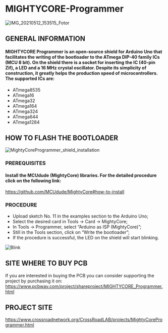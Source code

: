 # MIGHTYCORE-Programmer

![IMG_20210512_153515_Fotor](https://user-images.githubusercontent.com/83240004/125270656-2a130600-e30a-11eb-871e-02c9671d147f.png)

## GENERAL INFORMATION 

#### MIGHTYCORE Programmer is an open-source shield for Arduino Uno that facilitates the writing of the bootloader to the ATmega DIP-40 family ICs (MCU 8 bit). On the shield there is a socket for inserting the IC (40-pin Zif), a LED and a 16 MHz crystal oscillator. Despite its simplicity of construction, it greatly helps the production speed of microcontrollers. The supported ICs are:
- ATmega8535
- ATmega16
- ATmega32
- ATmega164
- ATmega324
- ATmega644
- ATmega1284

 ## HOW TO FLASH THE BOOTLOADER
 
 ![MightyCoreProgrammer_shield_installation](https://user-images.githubusercontent.com/83240004/125271219-cb01c100-e30a-11eb-8231-6478625f1577.png)

### PREREQUISITES

#### Install the MCUdude (MightyCore) libraries. For the detailed procedure click on the following link:
https://github.com/MCUdude/MightyCore#how-to-install

### PROCEDURE

- Upload sketch No. 11 in the examples section to the Arduino Uno;
- Select the desired card in Tools → Card → MightyCore;
- In Tools → Programmer, select “Arduino as ISP (MightyCore)”;
- Still in the Tools section, click on “Write the bootloader”;
- If the procedure is successful, the LED on the shield will start blinking.

![Blink](https://user-images.githubusercontent.com/83240004/125272058-b114ae00-e30b-11eb-875e-2cf8d6726aec.gif)

## SITE WHERE TO BUY PCB

If you are interested in buying the PCB you can consider supporting the project by purchasing it on:
https://www.pcbway.com/project/shareproject/MIGHTYCORE_Programmer.html

## PROJECT SITE
https://www.crossroadnetwork.org/CrossRoadLAB/projects/MightyCoreProgrammer.html
